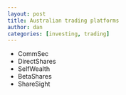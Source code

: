 ```yaml
---
layout: post
title: Australian trading platforms
author: dan
categories: [investing, trading]
---
```


- CommSec
- DirectShares
- SelfWealth
- BetaShares
- ShareSight
